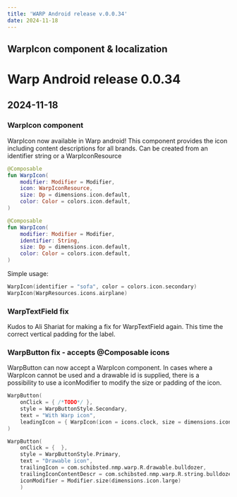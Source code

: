 ```yaml
---
title: 'WARP Android release v.0.0.34'
date: 2024-11-18
---
```


WarpIcon component & localization
---

# Warp Android release 0.0.34

## 2024-11-18

### WarpIcon component

WarpIcon now available in Warp android! This component provides the icon including content descriptions for all brands.
Can be created from an identifier string or a WarpIconResource

```kotlin example
@Composable
fun WarpIcon(
    modifier: Modifier = Modifier,
    icon: WarpIconResource,
    size: Dp = dimensions.icon.default,
    color: Color = colors.icon.default,
)

@Composable
fun WarpIcon(
    modifier: Modifier = Modifier,
    identifier: String,
    size: Dp = dimensions.icon.default,
    color: Color = colors.icon.default,
)
```

Simple usage:
```kotlin example
WarpIcon(identifier = "sofa", color = colors.icon.secondary)
WarpIcon(WarpResources.icons.airplane)
```


### WarpTextField fix

Kudos to Ali Shariat for making a fix for WarpTextField again. This time the correct vertical padding for the label.


### WarpButton fix - accepts @Composable icons

WarpButton can now accept a WarpIcon component.
In cases where a WarpIcon cannot be used and a drawable id is supplied, there is a possibility to use a iconModifier to modify the size or padding of the icon.

```kotlin example
WarpButton(
    onClick = { /*TODO*/ },
    style = WarpButtonStyle.Secondary,
    text = "With Warp icon",
    leadingIcon = { WarpIcon(icon = icons.clock, size = dimensions.icon.small) }
)

WarpButton(
    onClick = {  },
    style = WarpButtonStyle.Primary,
    text = "Drawable icon",
    trailingIcon = com.schibsted.nmp.warp.R.drawable.bulldozer,
    trailingIconContentDescr = com.schibsted.nmp.warp.R.string.bulldozer,
    iconModifier = Modifier.size(dimensions.icon.large)
    )
```

